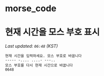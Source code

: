 # morse_code
# 현재 시간을 모스 부호 표시
<!-- MORSE_TIME_START -->
_Last updated: `06:48` (KST)_

```
현재 시간을 입력하세요. 모스 부호로 바꿉니다
----- -.... ....- ---..
모스 부호를 다시 현재 시간으로 바꿉니다
0648
```
<!-- MORSE_TIME_END -->
